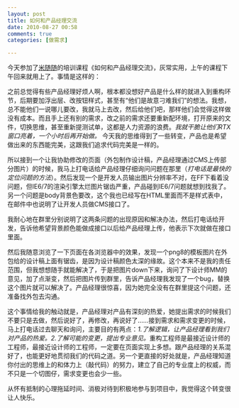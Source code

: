 ```yaml
---
layout: post
title: 如何和产品经理交流
date: 2010-08-27 00:58
comments: true
categories: [做需求]

---
```


今天参加了<a href="http://www.misuisui.com/weblog/" target="_blank">米随随</a>的培训课程《如何和产品经理交流》，灰常实用，上午的课程下午回来就用上了。事情是这样的：

之前总觉得有些产品经理好烦人啊，根本都没想好产品是什么样的就进入到重构环节，后期要加浮出层、改按钮样式，甚至有“他们是故意刁难我们”的想法。我想，总不能他们一说哪儿要改，我就马上去改，然后给他们吧，那样他们会觉得这样做没有成本。而且手上还有别的需求，改之前的需求还要重新配环境，打开原来的文件，切换思维，甚至重新提测试单，这都是人力资源的浪费。<em>我就干脆让他们RTX窗口亮着，一个小时后再开始做。</em>
今天我的思维得到了一些转变，产品也是希望做出来的东西能完美，这跟我们追求代码完美是一样的。

所以接到一个让我协助修改的页面（外包制作设计稿，产品经理通过CMS上传部分图片）的时候，我马上打电话给产品经理仔细询问问题在那里（<em>打电话是最快的定位问题的方法</em>）。然后发现一个是开发人员输出图片分辨率不对，在FF下看着没问题，但IE6/7的渲染引擎太烂图片锯齿严重，产品碰到IE6/7问题就想到找我了。另一个问题是body背景色要改，这个我也已经写在HTML里面而不是样式表中，在邮件中也说明了让开发人员做CMS接口了。

我耐心地在群里分别说明了这两条问题的出现原因和解决办法，然后打电话给开发，告诉他希望背景颜色能做成接口以后给产品经理上传，他表示下次就做在接口里面。

然后我随意浏览了一下页面在各浏览器中的效果，发现一个png8的模板图片在外包给的设计稿上面有锯齿，是因为设计稿颜色太深的缘故。这个本来不是我的责任范围，但我想想随手就能解决了，于是把图片down下来，询问了下设计师MM的意见，加了点渐变，然后把图片传到群里，告诉产品经理我发现了一个bug，替换这个图片就可以解决了。产品经理很惊喜，因为她完全没有在群里提这个问题，还准备找外包去沟通。

这个事情给我的触动就是，产品经理对产品有深刻的热爱，她提出需求的时候我们不要只是去做，然后说好了，再修改，再说好了……接到需求和需求变更的时候，马上打电话过去聊天和询问，主要目的有两点：<em>1.了解逻辑，让产品经理看到我们对产品的热爱。2.了解可能的变更，提出专业意见。</em>重构工程师是最接近设计师的工程师，最接近设计师的工程师，一定要在页面实现上多想。跟产品经理的关系混好了，也能更好地贯彻我们的代码之道。另一个更直接的好处就是，产品经理知道你付出的思维上的和体力上（敲代码）的努力，建立了自己的专业度上的权威，而不只是一个切图仔，需求变更也会少一些。

从怀有抵制的心理拖延时间、消极对待到积极地参与到项目中，我觉得这个转变很让人快乐。


